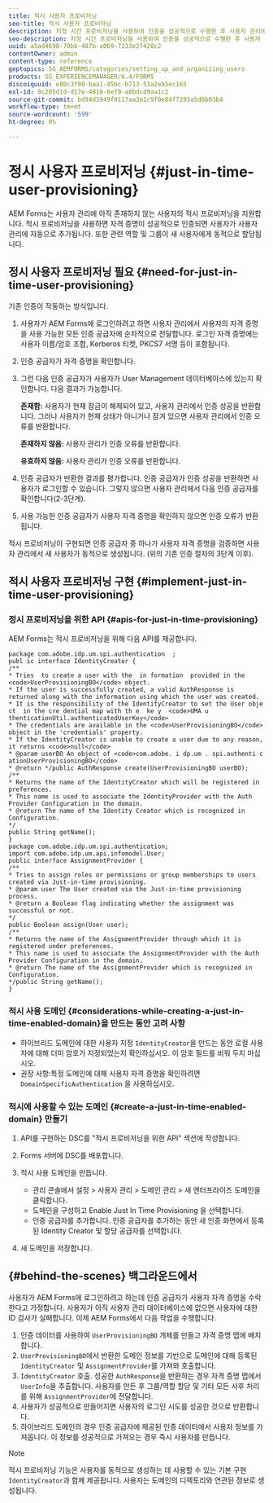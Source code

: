 ```yaml
---
title: 적시 사용자 프로비저닝
seo-title: 적시 사용자 프로비저닝
description: 지정 시간 프로비저닝을 사용하여 인증을 성공적으로 수행한 후 사용자 관리에 사용자를 추가하고 관련 역할 및 그룹을 새 사용자에게 동적으로 할당합니다.
seo-description: 지정 시간 프로비저닝을 사용하여 인증을 성공적으로 수행한 후 사용자 관리에 사용자를 추가하고 관련 역할 및 그룹을 새 사용자에게 동적으로 할당합니다.
uuid: a5ad4698-70bb-487b-a069-7133e2f420c2
contentOwner: admin
content-type: reference
geptopics: SG_AEMFORMS/categories/setting_up_and_organizing_users
products: SG_EXPERIENCEMANAGER/6.4/FORMS
discoiquuid: e80c3f98-baa1-45bc-b713-51a2eb5ec165
exl-id: 8c205d1d-d17e-4810-8ef9-a8bdcd9aa1c2
source-git-commit: bd94d3949f0117aa3e1c9f0e84f7293a5d6b03b4
workflow-type: tm+mt
source-wordcount: '599'
ht-degree: 0%

---
```


# 정시 사용자 프로비저닝 {#just-in-time-user-provisioning}

AEM Forms는 사용자 관리에 아직 존재하지 않는 사용자의 적시 프로비저닝을 지원합니다. 적시 프로비저닝을 사용하면 자격 증명이 성공적으로 인증되면 사용자가 사용자 관리에 자동으로 추가됩니다. 또한 관련 역할 및 그룹이 새 사용자에게 동적으로 할당됩니다.

## 정시 사용자 프로비저닝 필요 {#need-for-just-in-time-user-provisioning}

기존 인증이 작동하는 방식입니다.

1. 사용자가 AEM Forms에 로그인하려고 하면 사용자 관리에서 사용자의 자격 증명을 사용 가능한 모든 인증 공급자에 순차적으로 전달합니다. 로그인 자격 증명에는 사용자 이름/암호 조합, Kerberos 티켓, PKCS7 서명 등이 포함됩니다.
1. 인증 공급자가 자격 증명을 확인합니다.
1. 그런 다음 인증 공급자가 사용자가 User Management 데이터베이스에 있는지 확인합니다. 다음 결과가 가능합니다.

   **존재함:**  사용자가 현재 잠금이 해제되어 있고, 사용자 관리에서 인증 성공을 반환합니다. 그러나 사용자가 현재 상태가 아니거나 잠겨 있으면 사용자 관리에서 인증 오류를 반환합니다.

   **존재하지 않음:**  사용자 관리가 인증 오류를 반환합니다.

   **유효하지 않음:**  사용자 관리가 인증 오류를 반환합니다.

1. 인증 공급자가 반환한 결과를 평가합니다. 인증 공급자가 인증 성공을 반환하면 사용자가 로그인할 수 있습니다. 그렇지 않으면 사용자 관리에서 다음 인증 공급자를 확인합니다(2-3단계).
1. 사용 가능한 인증 공급자가 사용자 자격 증명을 확인하지 않으면 인증 오류가 반환됩니다.

적시 프로비저닝이 구현되면 인증 공급자 중 하나가 사용자 자격 증명을 검증하면 사용자 관리에서 새 사용자가 동적으로 생성됩니다. (위의 기존 인증 절차의 3단계 이후).

## 적시 사용자 프로비저닝 구현 {#implement-just-in-time-user-provisioning}

### 정시 프로비저닝을 위한 API {#apis-for-just-in-time-provisioning}

AEM Forms는 적시 프로비저닝을 위해 다음 API를 제공합니다.

```as3
package com.adobe.idp.um.spi.authentication  ; 
publ ic interface IdentityCreator { 
/** 
* Tries  to create a user with the  in formation  provided in the <code>UserProvisioningBO</code> object. 
* If the user is successfully created, a valid AuthResponse is returned along with the information using which the user was created. 
* It is the responsibility of the IdentityCreator to set the User obje ct  in the cre dential map with th e  ke y  <code>UMA u thenticationUtil.authenticatedUserKey</code> 
* The credentials are available in the <code>UserProvisioningBO</code> object in the 'credentials' property. 
* If the IdentityCreator is unable to create a user due to any reason, it returns <code>null</code> 
* @param userBO An object of <code>com.adobe. i dp.um . spi.authenti c ationUserProvisioningBO</code> 
* @return */public AuthResponse create(UserProvisioningBO userBO); 
/** 
* Returns the name of the IdentityCreator which will be registered in preferences. 
* This name is used to associate the IdentityProvider with the Auth Provider Configuration in the domain. 
* @return The name of the Identity Creator which is recognized in Configuration. 
*/ 
public String getName(); 
} 
package com.adobe.idp.um.spi.authentication; 
import com.adobe.idp.um.api.infomodel.User; 
public interface AssignmentProvider { 
/** 
* Tries to assign roles or permissions or group memberships to users created via Just-in-time provisioning. 
* @param user The User created via the Just-in-time provisioning process. 
* @return a Boolean flag indicating whether the assignment was successful or not. 
*/ 
public Boolean assign(User user); 
/** 
* Returns the name of the AssignmentProvider through which it is registered under preferences. 
* This name is used to associate the AssignmentProvider with the Auth Provider Configuration in the domain. 
* @return The name of the AssignmentProvider which is recognized in Configuration. 
*/public String getName(); 
}
```

### 적시 사용 도메인 {#considerations-while-creating-a-just-in-time-enabled-domain}을 만드는 동안 고려 사항

* 하이브리드 도메인에 대한 사용자 지정 `IdentityCreator`을 만드는 동안 로컬 사용자에 대해 더미 암호가 지정되었는지 확인하십시오. 이 암호 필드를 비워 두지 마십시오.
* 권장 사항:특정 도메인에 대해 사용자 자격 증명을 확인하려면 `DomainSpecificAuthentication` 을 사용하십시오.

### 적시에 사용할 수 있는 도메인 {#create-a-just-in-time-enabled-domain} 만들기

1. API를 구현하는 DSC를 &quot;적시 프로비저닝을 위한 API&quot; 섹션에 작성합니다.
1. Forms 서버에 DSC를 배포합니다.
1. 적시 사용 도메인을 만듭니다.

   * 관리 콘솔에서 설정 > 사용자 관리 > 도메인 관리 > 새 엔터프라이즈 도메인을 클릭합니다.
   * 도메인을 구성하고 Enable Just In Time Provisioning 을 선택합니다.<!--Fix broken link (See Setting up and managing domains).-->
   * 인증 공급자를 추가합니다. 인증 공급자를 추가하는 동안 새 인증 화면에서 등록된 Identity Creator 및 할당 공급자를 선택합니다.

1. 새 도메인을 저장합니다.

## {#behind-the-scenes} 백그라운드에서

사용자가 AEM Forms에 로그인하려고 하는데 인증 공급자가 사용자 자격 증명을 수락한다고 가정합니다. 사용자가 아직 사용자 관리 데이터베이스에 없으면 사용자에 대한 ID 검사가 실패합니다. 이제 AEM Forms에서 다음 작업을 수행합니다.

1. 인증 데이터를 사용하여 `UserProvisioningBO` 개체를 만들고 자격 증명 맵에 배치합니다.
1. `UserProvisioningBO`에서 반환한 도메인 정보를 기반으로 도메인에 대해 등록된 `IdentityCreator` 및 `AssignmentProvider`를 가져와 호출합니다.
1. `IdentityCreator` 호출. 성공한 `AuthResponse`을 반환하는 경우 자격 증명 맵에서 `UserInfo`을 추출합니다. 사용자를 만든 후 그룹/역할 할당 및 기타 모든 사후 처리를 위해 `AssignmentProvider`에 전달합니다.
1. 사용자가 성공적으로 만들어지면 사용자의 로그인 시도를 성공한 것으로 반환합니다.
1. 하이브리드 도메인의 경우 인증 공급자에 제공된 인증 데이터에서 사용자 정보를 가져옵니다. 이 정보를 성공적으로 가져오는 경우 즉시 사용자를 만듭니다.

>[!NOTE]
>
>적시 프로비저닝 기능은 사용자를 동적으로 생성하는 데 사용할 수 있는 기본 구현 `IdentityCreator`과 함께 제공됩니다. 사용자는 도메인의 디렉토리와 연관된 정보로 생성됩니다.
